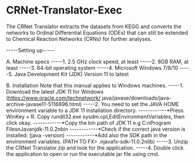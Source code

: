 # CRNet-Translator-Exec
The CRNet Translator extracts the datasets from KEGG and converts the networks to Ordinal Differential Equations (ODEs) that can still be extended to Chemical Reaction Networks (CRNs) for further analyses.

-----Setting up-----

A. Machine specs
-----1. 2.5 GHz clock speed, at least
-----2. 8GB RAM, at least
-----3. 64-bit operating system
-----4. Microsoft Windows 7/8/10
-----5. Java Development Kit (JDK) Version 11 to latest

B. Installation
Note that this manual applies to Windows machines.
-----1. Download the latest JDK 11 for Windows (https://www.oracle.com/technetwork/
java/javase/downloads/java-archive-javase11-5116896.html)
-----2. You need to set the JAVA HOME environment variable to a JDK 11 installation
directory.
------------*Press WinKey + R. Copy rundll32.exe sysdm.cpl,EditEnvironmentVariables,
then click okay.
------------*Copy the bin path of JDK 11 e.g C:nProgram FilesnJavanjdk-11.0.2nbin
------------*Check if the correct java version is installed: (java -version)
------------*Add also the SDK path in the environment variables. (PATH TO FX= .njavafx-sdk-11.0.2nlib)
-----3. Unzip the CRNet Translator.zip and look for the application.
-----4. Double click the application to open or run the executable jar file using cmd.
